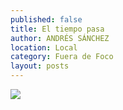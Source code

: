 ```yaml
---
published: false
title: El tiempo pasa
author: ANDRÉS SÁNCHEZ
location: Local
category: Fuera de Foco
layout: posts
---
```


![](http://i.imgur.com/tS9TReAm.jpg)
